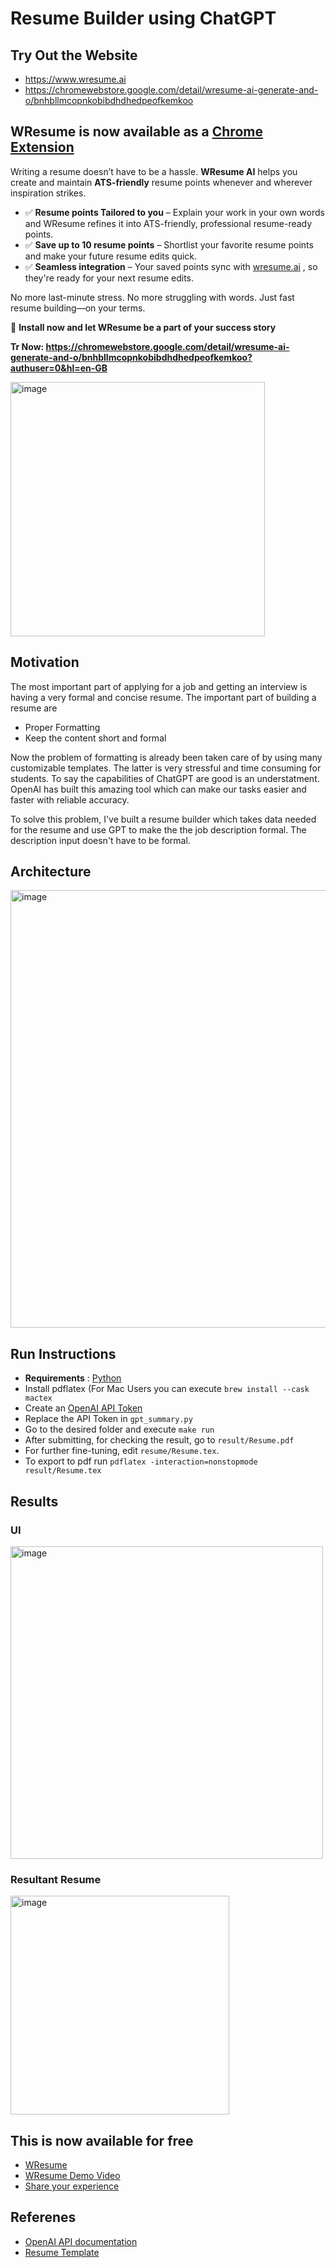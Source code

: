 # Resume Builder using ChatGPT
## Try Out the Website 
* https://www.wresume.ai
* https://chromewebstore.google.com/detail/wresume-ai-generate-and-o/bnhbllmcopnkobibdhdhedpeofkemkoo

## WResume is now available as a [Chrome Extension](https://chromewebstore.google.com/detail/wresume-ai-generate-and-o/bnhbllmcopnkobibdhdhedpeofkemkoo?authuser=0&hl=en-GB)
Writing a resume doesn’t have to be a hassle. **WResume AI** helps you create and maintain **ATS-friendly** resume points whenever and wherever inspiration strikes. 
- ✅ **Resume points Tailored to you** – Explain your work in your own words and WResume refines it into ATS-friendly, professional resume-ready points. 
- ✅ **Save up to 10 resume points** – Shortlist your favorite resume points and make your future resume edits quick.
- ✅ **Seamless integration** – Your saved points sync with [wresume.ai](https://wresume.ai) , so they're ready for your next resume edits.

No more last-minute stress. No more struggling with words. Just fast resume building—on your terms.

🚀 **Install now and let WResume be a part of your success story**

**Tr Now: https://chromewebstore.google.com/detail/wresume-ai-generate-and-o/bnhbllmcopnkobibdhdhedpeofkemkoo?authuser=0&hl=en-GB**

<img width="407" alt="image" src="https://github.com/user-attachments/assets/197fd8f5-f0f8-4a6c-97db-927d2124bd0c" />

## Motivation
The most important part of applying for a job and getting an interview is having a very formal and concise resume. 
The important part of building a resume are
* Proper Formatting
* Keep the content short and formal 

Now the problem of formatting is already been taken care of by using many customizable templates. The latter is very stressful and time consuming for students.
To say the capabilities of ChatGPT are good is an understatment. OpenAI has built this amazing tool which can make our tasks easier and faster with reliable accuracy. 

To solve this problem, I've built a resume builder which takes data needed for the resume and use GPT to make the the job description formal. The description input doesn't have to be formal. 


## Architecture
<img width="700" alt="image" src="https://user-images.githubusercontent.com/60289522/211461227-c74de195-fdbb-45c8-a77b-b51551f75420.png">

## Run Instructions
* **Requirements** : [Python](https://www.python.org/downloads/)
* Install pdflatex (For Mac Users you can execute `brew install --cask mactex`
* Create an [OpenAI API Token](https://beta.openai.com/account/api-keys)
* Replace the API Token in `gpt_summary.py`
* Go to the desired folder and execute `make run`
* After submitting, for checking the result, go to `result/Resume.pdf`
* For further fine-tuning, edit  `resume/Resume.tex`. 
* To export to pdf run `pdflatex -interaction=nonstopmode result/Resume.tex` 

## Results
### UI
<img width="500" alt="image" src="https://user-images.githubusercontent.com/60289522/211463999-bd30781d-d4cd-46d0-98f1-c7d03fdafdd3.png">

### Resultant Resume
<img width="350" alt="image" src="https://user-images.githubusercontent.com/60289522/211461415-96f97ded-f909-4270-a589-8ba6887ff20c.png">

## This is now available for free
* [WResume](https://www.wresume.ai/)
* [WResume Demo Video](https://www.youtube.com/watch?v=gkUCH-PbHkg&list=LL&index=2&t=20s)
* [Share your experience](https://forms.gle/Xgt1XGKpwSqAGwus8)

## Referenes
* [OpenAI API documentation](https://beta.openai.com/docs/introduction)
* [Resume Template](https://www.overleaf.com/articles/resume-shubhi-rani-apr-2019/fhxzrkcmjzjp)
